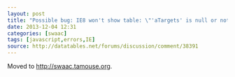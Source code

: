 ```yaml
---
layout: post
title: "Possible bug: IE8 won't show table: \"'aTargets' is null or not an object\" - DataTables forums"
date: 2013-12-04 12:31
categories: [swaac]
tags: [javascript,errors,IE]
source: http://datatables.net/forums/discussion/comment/38391
---
```

Moved to <http://swaac.tamouse.org>.
